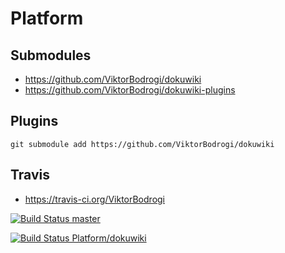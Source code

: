 # Platform

## Submodules

* https://github.com/ViktorBodrogi/dokuwiki
* https://github.com/ViktorBodrogi/dokuwiki-plugins

## Plugins

    git submodule add https://github.com/ViktorBodrogi/dokuwiki

## Travis

- https://travis-ci.org/ViktorBodrogi

[![Build Status master](https://travis-ci.org/ViktorBodrogi/Platform.svg?branch=master)](https://travis-ci.org/ViktorBodrogi/Platform)

[![Build Status Platform/dokuwiki](https://travis-ci.org/ViktorBodrogi/Platform.svg?branch=Platform%2Fdokuwiki)](https://travis-ci.org/ViktorBodrogi/Platform)
